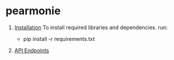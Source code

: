 # pearmonie


1. [Installation](#installation)
   To install required libraries and dependencies. run:
   * pip install -r requirements.txt
  
     
2. [API Endpoints](#api-endpoints)
